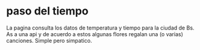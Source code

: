 # paso del tiempo
La pagina consulta los datos de temperatura y tiempo para la ciudad de Bs. As a una api y de acuerdo a estos algunas flores regalan una (o varias) canciones. Simple pero simpatico.
